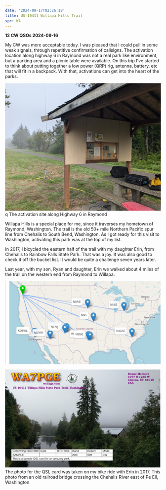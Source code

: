 ```yaml
---
date: '2024-09-17T02:26:18'
title: US-10411 Willapa Hills Trail
spc: WA
---
```


**12 CW QSOs 2024-09-16**

My CW was more acceptable today.  I was pleased that I could pull in some weak signals, through repetitive confirmation of callsigns.  The activation location along highway 6 in Raymond was not a real park like environment, but a parking area and a picnic table were available.   On this trip I've started to think about putting together a low power (QRP) rig, antenna, battery, etc that will fit in a backpack.  With that, activations can get into the heart of the parks.    

![pasted_image.png](/static/pasted_image_0011.png)q
The activation site along Highway 6 in Raymond

Willapa Hills is a special place for me, since it traverses my hometown of Raymond, Washington.  The trail is the  old 50+ mile Northern Pacific spur line from Chehalis to South Bend, Washington.  As I got ready for this visit to Washington, activating this park was at the top of my list.   

In 2017, I bicycled the eastern half of the  trail with my daughter Erin, from Chehalis to Rainbow Falls State Park.  That was a joy.  It was also good to check it off the bucket list.  It would be quite a challenge seven years later.  

Last year, with my son, Ryan and daughter, Erin we walked about 4 miles of the trail on the western end from Raymond to Willapa. 


![pasted_image001.png](/static/pasted_image001_0009.png)

![pasted_image002.png](/static/pasted_image002_0006.png)
The photo for the QSL card was taken on my bike ride with Erin in 2017.   This photo from an old railroad bridge crossing the Chehalis River east of Pe Ell, Washington.